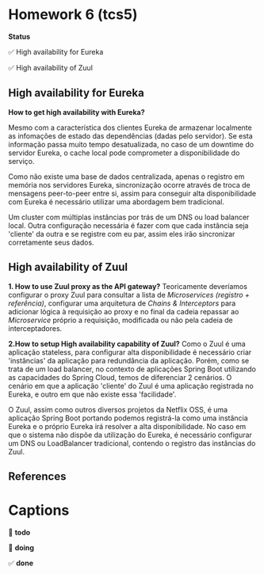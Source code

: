 Homework 6 (tcs5)
=========

**Status**

:white_check_mark: High availability for Eureka

:white_check_mark: High availability of Zuul

 ## High availability for Eureka
 
 __How to get high availability with Eureka?__
 
Mesmo com a característica dos clientes Eureka de armazenar localmente as infomações de estado das dependências (dadas pelo servidor). Se esta informação passa muito tempo desatualizada, no caso de um downtime do servidor Eureka, o cache local pode comprometer a disponibilidade do serviço.

Como não existe uma base de dados centralizada, apenas o registro em memória nos servidores Eureka, sincronização ocorre através de troca de mensagens peer-to-peer entre si, assim para conseguir alta disponibilidade com Eureka é necessário utilizar uma abordagem bem tradicional. 

Um cluster com múltiplas instâncias por trás de um DNS ou load balancer local. Outra configuração necessária é fazer com que cada instância seja 'cliente' da outra e se registre com eu par, assim eles irão sincronizar corretamente seus dados.

## High availability of Zuul

__1. How to use Zuul proxy as the API gateway?__
Teoricamente deveríamos configurar o proxy Zuul para consultar a lista de _Microservices (registro + referência)_, configurar uma arquitetura de _Chains & Interceptors_ para adicionar lógica à requisição ao proxy e no final da cadeia repassar ao _Microservice_ próprio a requisição, modificada ou não pela cadeia de interceptadores.

__2.How to setup High availability capability of Zuul?__
Como o Zuul é uma aplicação stateless, para configurar alta disponibilidade é necessário criar 'instâncias' da aplicação para redundância da aplicação. Porém, como se trata de um load balancer, no contexto de aplicações Spring Boot utilizando as capacidades do Spring Cloud, temos de diferenciar 2 cenários. O cenário em que a aplicação 'cliente' do Zuul é uma aplicação registrada no Eureka, e outro em que não existe essa 'facilidade'.

O Zuul, assim como outros diversos projetos da Netflix OSS, é uma aplicação Spring Boot portando podemos registrá-la como uma instância Eureka e o próprio Eureka irá resolver a alta disponibilidade. No caso em que o sistema não dispõe da utilização do Eureka, é necessário configurar um DNS ou LoadBalancer tradicional, contendo o registro das instâncias do Zuul.

## References


Captions
=========
:red_circle: **todo**

:large_blue_circle: **doing**

:white_check_mark: **done**

